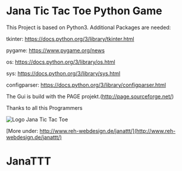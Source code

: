 # Jana Tic Tac Toe Python Game

This Project is based on Python3.
Additional Packages are needed:

tkinter: https://docs.python.org/3/library/tkinter.html

pygame: https://www.pygame.org/news

os: https://docs.python.org/3/library/os.html

sys: https://docs.python.org/3/library/sys.html

configparser: https://docs.python.org/3/library/configparser.html



The Gui is build with the PAGE projekt.(http://page.sourceforge.net/)

Thanks to all this Programmers

![Logo Jana Tic Tac Toe ](http://www.reh-webdesign.de/janattt/pics/Programm.png)


[More under: http://www.reh-webdesign.de/janattt/](http://www.reh-webdesign.de/janattt/)




# JanaTTT
